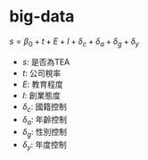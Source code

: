 # big-data

$s = \beta_0 + t + E + I + \delta_c + \delta_a + \delta_g + \delta_y$

- $s$: 是否為TEA
- $t$: 公司稅率
- $E$: 教育程度
- $I$: 創業態度
- $\delta_c$: 國籍控制
- $\delta_a$: 年齡控制
- $\delta_g$: 性別控制
- $\delta_y$: 年度控制
